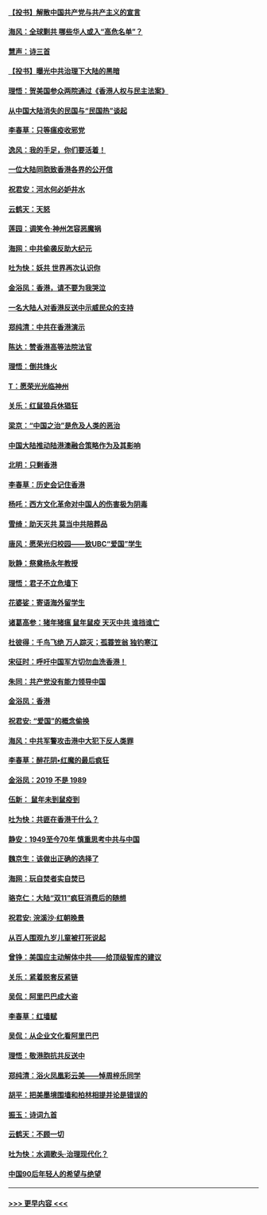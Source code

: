 #### [【投书】解散中国共产党与共产主义的宣言](../pages/nsc993/n11679177.md?t=11252301) 
#### [海风：全球剿共 哪些华人或入“高危名单”？](../pages/nsc993/n11678617.md?t=11252301) 
#### [慧声：诗三首](../pages/nsc993/n11678848.md?t=11252301) 
#### [【投书】曝光中共治理下大陆的黑暗](../pages/nsc993/n11678674.md?t=11252301) 
#### [理悟：贺美国参众两院通过《香港人权与民主法案》](../pages/nsc993/n11678104.md?t=11252301) 
#### [从中国大陆消失的民国与“民国热”谈起](../pages/nsc993/n11678075.md?t=11252301) 
#### [李春草：只等瘟疫收邪党](../pages/nsc993/n11677308.md?t=11252301) 
#### [逸风：我的手足，你们要活着！](../pages/nsc993/n11676352.md?t=11252301) 
#### [一位大陆同胞致香港各界的公开信](../pages/nsc993/n11675761.md?t=11252301) 
#### [祝君安：河水何必妒井水](../pages/nsc993/n11675746.md?t=11252301) 
#### [云鹤天：天怒](../pages/nsc993/n11675718.md?t=11252301) 
#### [莲园：调笑令‧神州怎容恶魔祸](../pages/nsc993/n11675648.md?t=11252301) 
#### [海网：中共偷袭反助大纪元](../pages/nsc993/n11673515.md?t=11252301) 
#### [吐为快：妖共 世界再次认识你](../pages/nsc993/n11673506.md?t=11252301) 
#### [金浴凤：香港，请不要为我哭泣](../pages/nsc993/n11673248.md?t=11252301) 
#### [一名大陆人对香港反送中示威民众的支持](../pages/nsc993/n11672615.md?t=11252301) 
#### [郑纯清：中共在香港演示](../pages/nsc993/n11670539.md?t=11252301) 
#### [陈达：赞香港高等法院法官](../pages/nsc993/n11669542.md?t=11252301) 
#### [理悟：倒共烽火](../pages/nsc993/n11668844.md?t=11252301) 
#### [T：愿荣光光临神州](../pages/nsc993/n11668421.md?t=11252301) 
#### [关乐：红鼠狼兵休猖狂](../pages/nsc993/n11668378.md?t=11252301) 
#### [梁京：“中国之治”是危及人类的恶治](../pages/nsc993/n11668328.md?t=11252301) 
#### [中国大陆推动陆港澳融合策略作为及其影响](../pages/nsc993/n11668157.md?t=11252301) 
#### [北明：只剩香港](../pages/nsc993/n11668002.md?t=11252301) 
#### [李春草：历史会记住香港](../pages/nsc993/n11667927.md?t=11252301) 
#### [杨吒：西方文化革命对中国人的伤害极为阴毒](../pages/nsc993/n11664521.md?t=11252301) 
#### [雪绮：助天灭共 莫当中共陪葬品](../pages/nsc993/n11662650.md?t=11252301) 
#### [唐风：愿荣光归校园——致UBC“爱国”学生](../pages/nsc993/n11662194.md?t=11252301) 
#### [耿静：祭奠杨永年教授](../pages/nsc993/n11662514.md?t=11252301) 
#### [理悟：君子不立危墙下](../pages/nsc993/n11662172.md?t=11252301) 
#### [花婆娑：寄语海外留学生](../pages/nsc993/n11662121.md?t=11252301) 
#### [诸葛高参：猪年猪瘟 鼠年鼠疫 天灭中共 谁挡谁亡](../pages/nsc993/n11661980.md?t=11252301) 
#### [杜彼得：千鸟飞绝 万人踪灭；孤蓑笠翁 独钓寒江](../pages/nsc993/n11661170.md?t=11252301) 
#### [宋征时：呼吁中国军方切勿血洗香港！](../pages/nsc993/n11415318.md?t=11252301) 
#### [朱同：共产党没有能力领导中国](../pages/nsc993/n11660421.md?t=11252301) 
#### [金浴凤：香港](../pages/nsc993/n11660419.md?t=11252301) 
#### [祝君安: “爱国”的概念偷换](../pages/nsc993/n11659706.md?t=11252301) 
#### [海风：中共军警攻击港中大犯下反人类罪](../pages/nsc993/n11659632.md?t=11252301) 
#### [李春草：醉花阴•红魔的最后疯狂](../pages/nsc993/n11659287.md?t=11252301) 
#### [金浴凤：2019 不是 1989](../pages/nsc993/n11657663.md?t=11252301) 
#### [伍新： 鼠年未到鼠疫到](../pages/nsc993/n11655098.md?t=11252301) 
#### [吐为快：共匪在香港干什么？](../pages/nsc993/n11654891.md?t=11252301) 
#### [静安：1949至今70年 慎重思考中共与中国](../pages/nsc993/n11651244.md?t=11252301) 
#### [魏京生：该做出正确的选择了](../pages/nsc993/n11653084.md?t=11252301) 
#### [海网：玩自焚者实自焚已](../pages/nsc993/n11652423.md?t=11252301) 
#### [骆克仁：大陆“双11”疯狂消费后的随想](../pages/nsc993/n11652305.md?t=11252301) 
#### [祝君安: 浣溪沙·红朝晚景](../pages/nsc993/n11652258.md?t=11252301) 
#### [从百人围观九岁儿童被打死说起](../pages/nsc993/n11651030.md?t=11252301) 
#### [曾铮：美国应主动解体中共——给顶级智库的建议](../pages/nsc993/n11649888.md?t=11252301) 
#### [关乐：紧着脱套反紧链](../pages/nsc993/n11649069.md?t=11252301) 
#### [吴侃：阿里巴巴成大盗](../pages/nsc993/n11645523.md?t=11252301) 
#### [李春草：红墙赋](../pages/nsc993/n11646389.md?t=11252301) 
#### [吴侃：从企业文化看阿里巴巴](../pages/nsc993/n11645476.md?t=11252301) 
#### [理悟：敬港胞抗共反送中](../pages/nsc993/n11645466.md?t=11252301) 
#### [郑纯清：浴火凤凰彩云美——悼周梓乐同学](../pages/nsc993/n11645155.md?t=11252301) 
#### [胡平：把美墨境围墙和柏林相提并论是错误的](../pages/nsc993/n11645134.md?t=11252301) 
#### [振玉：诗词九首](../pages/nsc993/n11644081.md?t=11252301) 
#### [云鹤天：不顾一切](../pages/nsc993/n11643508.md?t=11252301) 
#### [吐为快：水调歌头·治理现代化？](../pages/nsc993/n11643485.md?t=11252301) 
#### [中国90后年轻人的希望与绝望](../pages/nsc993/n11642317.md?t=11252301) 

----
#### [ >>> 更早内容 <<< ](../indexes/nsc993-earlier.md)
